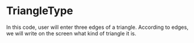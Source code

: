 # TriangleType
In this code, user will enter three edges of a triangle. According to edges, we will write on the screen
what kind of triangle it is.
